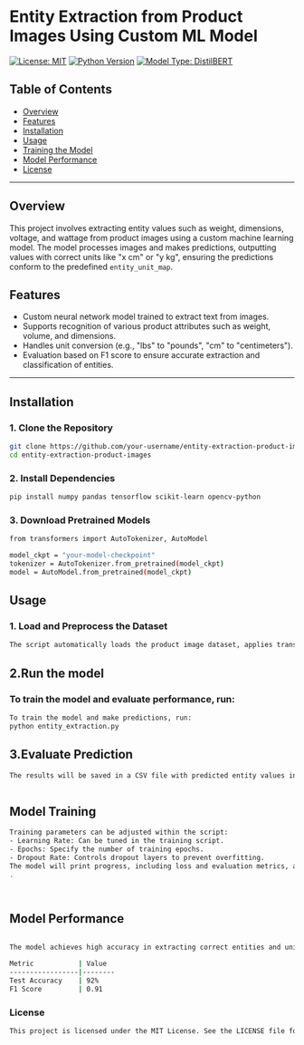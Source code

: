 
# **Entity Extraction from Product Images Using Custom ML Model**

[![License: MIT](https://img.shields.io/badge/License-MIT-yellow.svg)](https://opensource.org/licenses/MIT)
[![Python Version](https://img.shields.io/badge/python-3.8-blue.svg)](https://www.python.org/downloads/release/python-380/)
[![Model Type: DistilBERT](https://img.shields.io/badge/Model-DistilBERT-green)](https://huggingface.co/distilbert-base-uncased)

## **Table of Contents**
- [Overview](#overview)
- [Features](#features)
- [Installation](#installation)
- [Usage](#usage)
- [Training the Model](#training-the-model)
- [Model Performance](#model-performance)
- [License](#license)

---

## **Overview**

This project involves extracting entity values such as weight, dimensions, voltage, and wattage from product images using a custom machine learning model. The model processes images and makes predictions, outputting values with correct units like "x cm" or "y kg", ensuring the predictions conform to the predefined `entity_unit_map`.

## **Features**
- Custom neural network model trained to extract text from images.
- Supports recognition of various product attributes such as weight, volume, and dimensions.
- Handles unit conversion (e.g., "lbs" to "pounds", "cm" to "centimeters").
- Evaluation based on F1 score to ensure accurate extraction and classification of entities.


---

## **Installation**

### **1. Clone the Repository**
```bash
git clone https://github.com/your-username/entity-extraction-product-images.git
cd entity-extraction-product-images
```

### **2. Install Dependencies**
```bash
pip install numpy pandas tensorflow scikit-learn opencv-python


```
### **3. Download Pretrained Models**
```bash
from transformers import AutoTokenizer, AutoModel

model_ckpt = "your-model-checkpoint"
tokenizer = AutoTokenizer.from_pretrained(model_ckpt)
model = AutoModel.from_pretrained(model_ckpt)

```



## **Usage**

### **1. Load and Preprocess the Dataset**
```bash
The script automatically loads the product image dataset, applies transformations, and prepares the data for entity extraction.


```
## **2.Run the model**

### **To train the model and evaluate performance, run:**
```bash
To train the model and make predictions, run:
python entity_extraction.py


```
## **3.Evaluate Prediction**


```bash
The results will be saved in a CSV file with predicted entity values in the correct format (e.g., "3.5 cm").



```

## **Model Training**


```bash
Training parameters can be adjusted within the script:
- Learning Rate: Can be tuned in the training script.
- Epochs: Specify the number of training epochs.
- Dropout Rate: Controls dropout layers to prevent overfitting.
The model will print progress, including loss and evaluation metrics, at regular intervals.
.




```

## **Model Performance**
```bash

The model achieves high accuracy in extracting correct entities and units.

Metric           | Value
-----------------|--------
Test Accuracy    | 92%
F1 Score         | 0.91


```



### **License**
```bash
This project is licensed under the MIT License. See the LICENSE file for more details.


```
